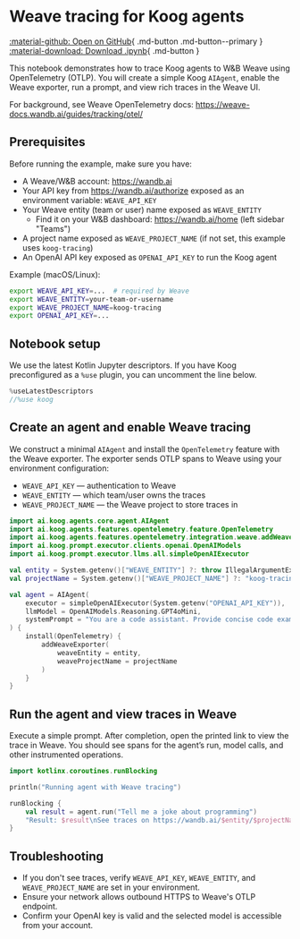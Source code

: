 # Weave tracing for Koog agents

[:material-github: Open on GitHub](
https://github.com/JetBrains/koog/blob/develop/examples/notebooks/Weave.ipynb
){ .md-button .md-button--primary }
[:material-download: Download .ipynb](
https://raw.githubusercontent.com/JetBrains/koog/develop/examples/notebooks/Weave.ipynb
){ .md-button }

This notebook demonstrates how to trace Koog agents to W&B Weave using OpenTelemetry (OTLP).
You will create a simple Koog `AIAgent`, enable the Weave exporter, run a prompt, and view
rich traces in the Weave UI.

For background, see Weave OpenTelemetry docs: https://weave-docs.wandb.ai/guides/tracking/otel/


## Prerequisites

Before running the example, make sure you have:

- A Weave/W&B account: https://wandb.ai
- Your API key from https://wandb.ai/authorize exposed as an environment variable: `WEAVE_API_KEY`
- Your Weave entity (team or user) name exposed as `WEAVE_ENTITY`
  - Find it on your W&B dashboard: https://wandb.ai/home (left sidebar "Teams")
- A project name exposed as `WEAVE_PROJECT_NAME` (if not set, this example uses `koog-tracing`)
- An OpenAI API key exposed as `OPENAI_API_KEY` to run the Koog agent

Example (macOS/Linux):
```bash
export WEAVE_API_KEY=...  # required by Weave
export WEAVE_ENTITY=your-team-or-username
export WEAVE_PROJECT_NAME=koog-tracing
export OPENAI_API_KEY=...
```


## Notebook setup

We use the latest Kotlin Jupyter descriptors. If you have Koog preconfigured as a `%use` plugin,
you can uncomment the line below.



```kotlin
%useLatestDescriptors
//%use koog

```

## Create an agent and enable Weave tracing

We construct a minimal `AIAgent` and install the `OpenTelemetry` feature with the Weave exporter.
The exporter sends OTLP spans to Weave using your environment configuration:
- `WEAVE_API_KEY` — authentication to Weave
- `WEAVE_ENTITY` — which team/user owns the traces
- `WEAVE_PROJECT_NAME` — the Weave project to store traces in



```kotlin
import ai.koog.agents.core.agent.AIAgent
import ai.koog.agents.features.opentelemetry.feature.OpenTelemetry
import ai.koog.agents.features.opentelemetry.integration.weave.addWeaveExporter
import ai.koog.prompt.executor.clients.openai.OpenAIModels
import ai.koog.prompt.executor.llms.all.simpleOpenAIExecutor

val entity = System.getenv()["WEAVE_ENTITY"] ?: throw IllegalArgumentException("WEAVE_ENTITY is not set")
val projectName = System.getenv()["WEAVE_PROJECT_NAME"] ?: "koog-tracing"

val agent = AIAgent(
    executor = simpleOpenAIExecutor(System.getenv("OPENAI_API_KEY")),
    llmModel = OpenAIModels.Reasoning.GPT4oMini,
    systemPrompt = "You are a code assistant. Provide concise code examples."
) {
    install(OpenTelemetry) {
        addWeaveExporter(
            weaveEntity = entity,
            weaveProjectName = projectName
        )
    }
}

```

## Run the agent and view traces in Weave

Execute a simple prompt. After completion, open the printed link to view the trace in Weave.
You should see spans for the agent’s run, model calls, and other instrumented operations.



```kotlin
import kotlinx.coroutines.runBlocking

println("Running agent with Weave tracing")

runBlocking {
    val result = agent.run("Tell me a joke about programming")
    "Result: $result\nSee traces on https://wandb.ai/$entity/$projectName/weave/traces"
}

```

## Troubleshooting

- If you don't see traces, verify `WEAVE_API_KEY`, `WEAVE_ENTITY`, and `WEAVE_PROJECT_NAME` are set in your environment.
- Ensure your network allows outbound HTTPS to Weave's OTLP endpoint.
- Confirm your OpenAI key is valid and the selected model is accessible from your account.
